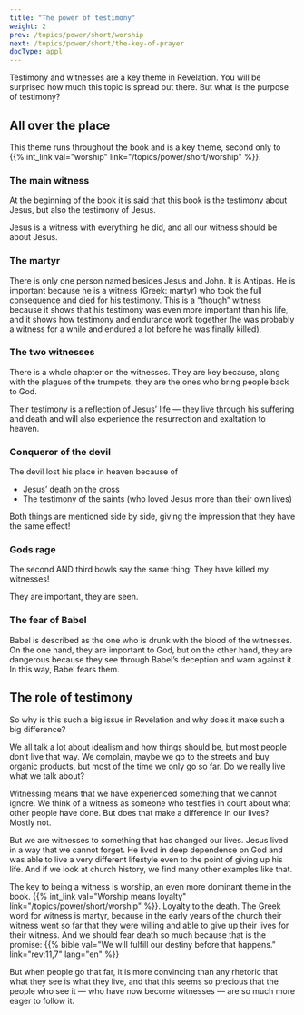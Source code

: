 ```yaml
---
title: "The power of testimony"
weight: 2
prev: /topics/power/short/worship
next: /topics/power/short/the-key-of-prayer
docType: appl
---
```


Testimony and witnesses are a key theme in Revelation. You will be surprised how much this topic is spread out there. But what is the purpose of testimony?

## All over the place

<a name="b38f"></a>
This theme runs throughout the book and is a key theme, second only to {{% int_link val="worship" link="/topics/power/short/worship" %}}.

### The main witness

<a name="aac0"></a>
At the beginning of the book it is said that this book is the testimony about Jesus, but also the testimony of Jesus.

Jesus is a witness with everything he did, and all our witness should be about Jesus.

### The martyr

<a name="3286"></a>
There is only one person named besides Jesus and John. It is Antipas. He is important because he is a witness (Greek: martyr) who took the full consequence and died for his testimony. This is a “though” witness because it shows that his testimony was even more important than his life, and it shows how testimony and endurance work together (he was probably a witness for a while and endured a lot before he was finally killed).

### The two witnesses

<a name="a437"></a>
There is a whole chapter on the witnesses. They are key because, along with the plagues of the trumpets, they are the ones who bring people back to God.

Their testimony is a reflection of Jesus’ life — they live through his suffering and death and will also experience the resurrection and exaltation to heaven.

### Conqueror of the devil

<a name="cbef"></a>
The devil lost his place in heaven because of

- Jesus’ death on the cross
- The testimony of the saints (who loved Jesus more than their own lives)

Both things are mentioned side by side, giving the impression that they have the same effect!

### Gods rage

<a name="3293"></a>
The second AND third bowls say the same thing: They have killed my witnesses!

They are important, they are seen.

### The fear of Babel

<a name="b041"></a>
Babel is described as the one who is drunk with the blood of the witnesses. On the one hand, they are important to God, but on the other hand, they are dangerous because they see through Babel’s deception and warn against it. In this way, Babel fears them.

## The role of testimony

<a name="5d5b"></a>
So why is this such a big issue in Revelation and why does it make such a big difference?

We all talk a lot about idealism and how things should be, but most people don’t live that way. We complain, maybe we go to the streets and buy organic products, but most of the time we only go so far. Do we really live what we talk about?

Witnessing means that we have experienced something that we cannot ignore. We think of a witness as someone who testifies in court about what other people have done. But does that make a difference in our lives? Mostly not.

But we are witnesses to something that has changed our lives. Jesus lived in a way that we cannot forget. He lived in deep dependence on God and was able to live a very different lifestyle even to the point of giving up his life. And if we look at church history, we find many other examples like that.

The key to being a witness is worship, an even more dominant theme in the book. {{% int_link val="Worship means loyalty" link="/topics/power/short/worship" %}}. Loyalty to the death. The Greek word for witness is martyr, because in the early years of the church their witness went so far that they were willing and able to give up their lives for their witness. And we should fear death so much because that is the promise: {{% bible val="We will fulfill our destiny before that happens." link="rev:11,7" lang="en" %}}

But when people go that far, it is more convincing than any rhetoric that what they see is what they live, and that this seems so precious that the people who see it — who have now become witnesses — are so much more eager to follow it.

